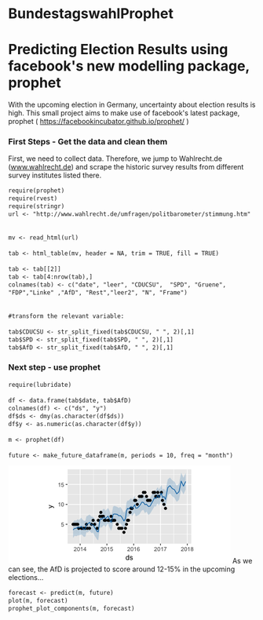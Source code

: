 # BundestagswahlProphet
# Predicting Election Results using facebook's new modelling package, prophet


With the upcoming election in Germany, uncertainty about election results is high.
This small project aims to make use of facebook's latest package, prophet ( https://facebookincubator.github.io/prophet/ )


### First Steps - Get the data and clean them

First, we need to collect data. Therefore, we jump to Wahlrecht.de (www.wahlrecht.de) and scrape the historic survey results from 
different survey institutes listed there. 
```
require(prophet)
require(rvest)
require(stringr)
url <- "http://www.wahlrecht.de/umfragen/politbarometer/stimmung.htm"


mv <- read_html(url)

tab <- html_table(mv, header = NA, trim = TRUE, fill = TRUE)

tab <- tab[[2]]
tab <- tab[4:nrow(tab),]
colnames(tab) <- c("date", "leer", "CDUCSU",  "SPD", "Gruene", "FDP","Linke" ,"AfD", "Rest","leer2", "N", "Frame")


#transform the relevant variable:

tab$CDUCSU <- str_split_fixed(tab$CDUCSU, " ", 2)[,1]
tab$SPD <- str_split_fixed(tab$SPD, " ", 2)[,1]
tab$AfD <- str_split_fixed(tab$AfD, " ", 2)[,1] 
``` 
### Next step - use prophet
```
require(lubridate)

df <- data.frame(tab$date, tab$AfD)
colnames(df) <- c("ds", "y")
df$ds <- dmy(as.character(df$ds))
df$y <- as.numeric(as.character(df$y))

m <- prophet(df)

future <- make_future_dataframe(m, periods = 10, freq = "month")
```
![alt tag](https://github.com/heck1/BundestagswahlProphet/blob/master/Rplot.png?raw=true
)
As we can see, the AfD is projected to score around 12-15% in the upcoming elections...

```
forecast <- predict(m, future)
plot(m, forecast)
prophet_plot_components(m, forecast)
```
